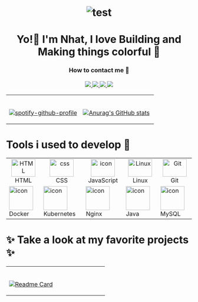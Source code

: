 <!--Header-->
<h1 align="center">

<!-- ![header](https://capsule-render.vercel.app/api?type=wave&color=0:76C4FF,100:4FFFDF&height=300&section=header&text=YEET&fontSize=90) -->
![test](https://64.media.tumblr.com/ce237ad7762fc6bce812f5f47f499d76/215844a9b980cfd1-b8/s1280x1920/7acfce390ffb6e00a0b8f0dce34b0c0169943001.gifv)

</h1>

<!--Greeting-->
<h1 align="center">
    Yo!👋 I'm Nhat, I love <b>Building</b> and <b>Making</b> things colorful 🎨
</h1>

<!--Contact-->
<h3 align="center">
    How to contact me 🤔
    <br><br>
    <a href="https://www.facebook.com/profile.php?id=100091778170480" target="_blank">
        <img src="https://img.shields.io/badge/Facebook-1877F2?style=for-the-badge&logo=facebook&logoColor=white">
    </a>
    <a href="https://www.instagram.com/tmn_nhat/" target="_blank">
        <img src="https://img.shields.io/badge/Instagram-E4405F?style=for-the-badge&logo=instagram&logoColor=white">
    </a>
    <a href="https://www.linkedin.com/in/nh%E1%BA%ADt-tr%C6%B0%C6%A1ng-420723278/" target="_blank">
        <img src="https://img.shields.io/badge/LinkedIn-0077B5?style=for-the-badge&logo=linkedin&logoColor=white">
    </a>
    <a href="https://fleeforezz.me" target="_blank">
        <img src="https://img.shields.io/badge/🦄 Portfolio-e0e0e0?style=for-the-badge&logo=&logoColor=080A13">
    </a>
</h3>

<!--Stat & Spotify dash-->
<table width="100%">
 <tr>
   <td width="50%">

&nbsp; <br> [![spotify-github-profile](https://spotify-github-profile.vercel.app/api/view?uid=317mmez3p642s7bangddhiopxeua&cover_image=true&theme=novatorem&show_offline=false&background_color=121212&interchange=true&bar_color=8e52ff&bar_color_cover=false)](https://github.com/kittinan/spotify-github-profile)

   </td>
   <td width="50%">

&nbsp; <br> [![Anurag's GitHub stats](https://github-readme-stats.vercel.app/api?username=Fleeforezz&show_icons=true&theme=nightowl)](https://github.com/anuraghazra/github-readme-stats)

   </td>
 </tr>
</table>

<!--Skills-->
<h1> 
    Tools i used to develop 💪 
</h1>

<table width="100%">
    <tr>
        <td align="center" width="15%">
            <img src="https://skillicons.dev/icons?i=html" width="65" height="48" alt="HTML" />
            <br> HTML
        </td>
        <td align="center" width="15%">
            <img src="https://skillicons.dev/icons?i=css" width="65" height="48" alt="css" />
            <br> CSS
        </td>
        <td align="center" width="15%">
            <img src="https://techstack-generator.vercel.app/js-icon.svg" alt="icon" width="65" height="48" />
            <br> JavaScript
        </td>
        <td align="center" width="15%">
            <img src="https://skillicons.dev/icons?i=linux" width="65" height="48" 
            alt="Linux" />
            <br> Linux
        </td>
        <td align="center" width="15%">
            <img src="https://skillicons.dev/icons?i=git" width="65" height="48" alt="Git" />
            <br> Git
        </td>
    </tr>
    <tr width="100%">
        <td algin="center" width="15%">
            <img src="https://techstack-generator.vercel.app/docker-icon.svg" alt="icon" width="65" height="65" />
            <br> Docker
        </td>
        <td algin="center" width="15%">
            <img src="https://techstack-generator.vercel.app/kubernetes-icon.svg" alt="icon" width="65" height="65" />
            <br> Kubernetes
        </td>
        <td algin="center" width="15%">
            <img src="https://techstack-generator.vercel.app/nginx-icon.svg" alt="icon" width="65" height="65" />
            <br> Nginx
        </td>
        <td algin="center" width="15%">
            <img src="https://techstack-generator.vercel.app/java-icon.svg" alt="icon" width="65" height="65" />
            <br> Java
        </td>
        <td algin="center" width="15%">
            <img src="https://techstack-generator.vercel.app/mysql-icon.svg" alt="icon" width="65" height="65" />
            <br> MySQL
        </td>
    </tr>
</table>

<!-- Favorite project -->
<h1>
    ✨ Take a look at my favorite projects ✨
</h1>

<table width="100%">
 <tr>
   <td width="50%">

&nbsp; <br> [![Readme Card](https://github-readme-stats.vercel.app/api/pin/?username=fleeforezz&repo=Portfolio&theme=nightowl)](https://github.com/fleeforezz/Portfolio)

   </td>
 </tr>
</table>
